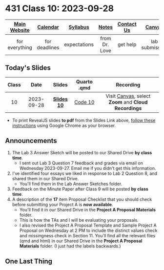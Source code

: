 # 431 Class 10: 2023-09-28

[Main Website](https://thomaselove.github.io/431-2023/) | [Calendar](https://thomaselove.github.io/431-2023/calendar.html) | [Syllabus](https://thomaselove.github.io/431-syllabus-2023/) | [Notes](https://thomaselove.github.io/431-notes/) | [Contact Us](https://thomaselove.github.io/431-2023/contact.html) | [Canvas](https://canvas.case.edu) | [Data and Code](https://github.com/THOMASELOVE/431-data)
:-----------: | :--------------: | :----------: | :---------: | :-------------: | :-----------: | :------------:
for everything | for deadlines | expectations | from Dr. Love | get help | lab submission | for downloads

## Today's Slides

Class | Date | Slides | Quarto .qmd | Recording
:---: | :--------: | :------: | :------: | :-------------:
10 | 2023-09-28 | **[Slides 10](https://thomaselove.github.io/431-slides-2023/class10.html)** | [Code 10](https://thomaselove.github.io/431-slides-2023/class10.qmd) | Visit [Canvas](https://canvas.case.edu/), select **Zoom** and **Cloud Recordings**

- To print RevealJS slides **to pdf** from the Slides Link above, [follow these instructions](https://quarto.org/docs/presentations/revealjs/presenting.html#print-to-pdf) using Google Chrome as your browser.

## Announcements

1. The Lab 3 Answer Sketch will be posted to our Shared Drive **by class time**.
    - I sent out Lab 3 Question 7 feedback and grades via email on Wednesday 2023-09-27. Email me if you didn't get this information.
2. I've identified four essays we liked in response to Lab 2 Question 8, and shared them in our Shared Drive.
    - You'll find them in the Lab Answer Sketches folder.
3. Feedback on the Minute Paper after Class 9 will be posted **by class time**.
4. A description of the **17** item Proposal Checklist that you should check before submitting your Project A is **now available**.
    - You'll find it in our Shared Drive in the **Project A Proposal Materials** folder.
    - This is how the TAs and I will be evaluating your proposals.
    - I also revised the Project A Proposal Template and Sample Project A Proposal on Wednesday at 2 PM to include the distinct values check and missingness check in Section 11. You'll find all the relevant files (qmd and html) in our Shared Drive in the **Project A Proposal Materials** folder. (I just had the labels backwards.)

## One Last Thing

